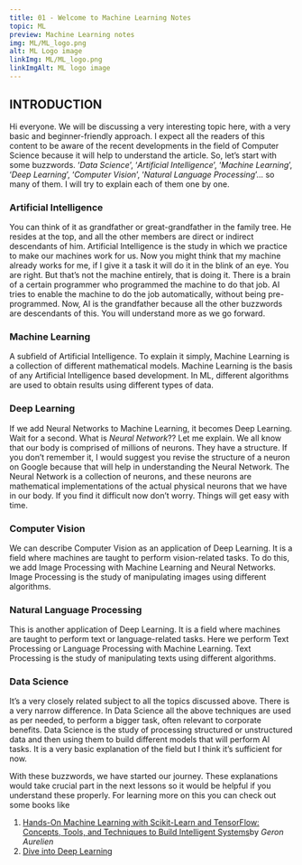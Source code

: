 ```yaml
---
title: 01 - Welcome to Machine Learning Notes
topic: ML
preview: Machine Learning notes
img: ML/ML_logo.png
alt: ML Logo image
linkImg: ML/ML_logo.png
linkImgAlt: ML logo image
---
```


## INTRODUCTION

Hi everyone. We will be discussing a very interesting topic here, with a very basic and beginner-friendly approach. I expect all the readers of this content to be aware of the recent developments in the field of Computer Science because it will help to understand the article.
So, let’s start with some buzzwords. ‘*Data Science*’, ‘*Artificial Intelligence*’, ‘*Machine Learning*’, ‘*Deep Learning*’, ‘*Computer Vision*’, ‘*Natural Language Processing*’… so many of them. I will try to explain each of them one by one. 

### **Artificial Intelligence**   
You can think of it as grandfather or great-grandfather in the family tree. He resides at the top, and all the other members are direct or indirect descendants of him. Artificial Intelligence is the study in which we practice to make our machines work for us. Now you might think that my machine already works for me, if I give it a task it will do it in the blink of an eye. You are right. But that’s not the machine entirely, that is doing it. There is a brain of a certain programmer who programmed the machine to do that job. AI tries to enable the machine to do the job automatically, without being pre-programmed. Now, AI is the grandfather because all the other buzzwords are descendants of this. You will understand more as we go forward.

### **Machine Learning** 
A subfield of Artificial Intelligence. To explain it simply, Machine Learning is a collection of different mathematical models. Machine Learning is the basis of any Artificial Intelligence based development. In ML, different algorithms are used to obtain results using different types of data. 

### **Deep Learning** 
If we add Neural Networks to Machine Learning, it becomes Deep Learning. Wait for a second. What is _Neural Network_?? Let me explain. We all know that our body is comprised of millions of neurons. They have a structure. If you don’t remember it, I would suggest you revise the structure of a neuron on Google because that will help in understanding the Neural Network. The Neural Network is a collection of neurons, and these neurons are mathematical implementations of the actual physical neurons that we have in our body. If you find it difficult now don’t worry. Things will get easy with time. 

### **Computer Vision** 
We can describe Computer Vision as an application of Deep Learning. It is a field where machines are taught to perform vision-related tasks. To do this, we add Image Processing with Machine Learning and Neural Networks. Image Processing is the study of manipulating images using different algorithms.

### **Natural Language Processing** 
This is another application of Deep Learning. It is a field where machines are taught to perform text or language-related tasks. Here we perform Text Processing or Language Processing with Machine Learning. Text Processing is the study of manipulating texts using different algorithms. 

### **Data Science** 
It’s a very closely related subject to all the topics discussed above. There is a very narrow difference. In Data Science all the above techniques are used as per needed, to perform a bigger task, often relevant to corporate benefits. Data Science is the study of processing structured or unstructured data and then using them to build different models that will perform AI tasks. It is a very basic explanation of the field but I think it’s sufficient for now.

With these buzzwords, we have started our journey. These explanations would take crucial part in the next lessons so it would be helpful if you understand these properly. For learning more on this you can check out some books like 
1. [Hands-On Machine Learning with Scikit-Learn and TensorFlow: Concepts, Tools, and Techniques to Build Intelligent Systems](https://www.oreilly.com/library/view/hands-on-machine-learning/9781492032632/)by _Geron Aurelien_
2. [Dive into Deep Learning](https://www.amazon.in/Dive-into-Learning-Aston-Zhang/dp/1009389432)